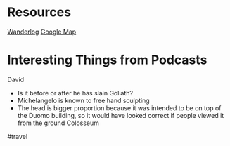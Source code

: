 
# Resources

[Wanderlog](https://wanderlog.com/plan/xscupmqpmkszuncj/trip-to-europe)
[Google Map](https://maps.app.goo.gl/5ZqFz8xSByTcHKN98)


# Interesting Things from Podcasts

David
- Is it before or after he has slain Goliath?
- Michelangelo is known to free hand sculpting
- The head is bigger proportion because it was intended to be on top of the Duomo building, so it would have looked correct if people viewed it from the ground
Colosseum 


#travel 
